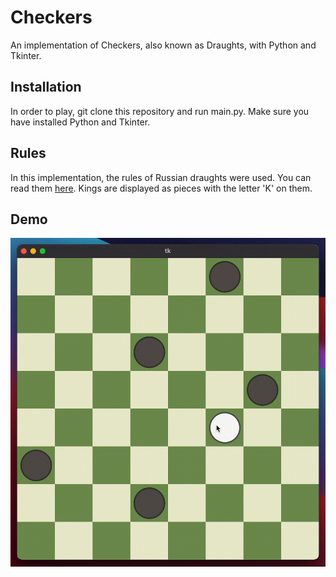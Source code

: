 # Checkers

An implementation of Checkers, also known as Draughts, with Python and Tkinter.

## Installation

In order to play, git clone this repository and run main.py. Make sure you have installed Python and Tkinter.

## Rules

In this implementation, the rules of Russian draughts were used. You can read them [here](https://en.wikipedia.org/wiki/Russian_draughts#Rules). Kings are displayed as pieces with the letter 'K' on them.

## Demo
![Demo gif](demo.gif)
